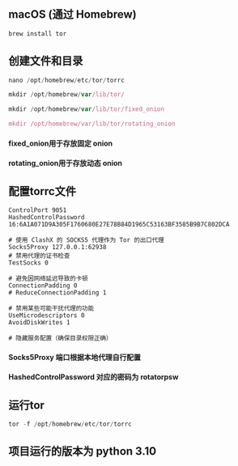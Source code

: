 
## macOS (通过 Homebrew)
``` javascript
brew install tor
```

## 创建文件和目录
```javascript
nano /opt/homebrew/etc/tor/torrc

mkdir /opt/homebrew/var/lib/tor/

mkdir /opt/homebrew/var/lib/tor/fixed_onion

mkdir /opt/homebrew/var/lib/tor/rotating_onion
```
#### fixed_onion用于存放固定 onion
#### rotating_onion用于存放动态 onion

## 配置torrc文件
```text
ControlPort 9051
HashedControlPassword 16:6A1A071D9A305F1760680E27E78B84D1965C53163BF3585B9B7C802DCA

# 使用 ClashX 的 SOCKS5 代理作为 Tor 的出口代理
Socks5Proxy 127.0.0.1:62938
# 禁用代理的证书检查
TestSocks 0

# 避免因网络延迟导致的卡顿
ConnectionPadding 0
# ReduceConnectionPadding 1

# 禁用某些可能干扰代理的功能
UseMicrodescriptors 0
AvoidDiskWrites 1

# 隐藏服务配置（确保目录权限正确）
```
#### Socks5Proxy 端口根据本地代理自行配置
#### HashedControlPassword 对应的密码为 rotatorpsw

## 运行tor
```javascript
tor -f /opt/homebrew/etc/tor/torrc
```

## 项目运行的版本为 python 3.10
